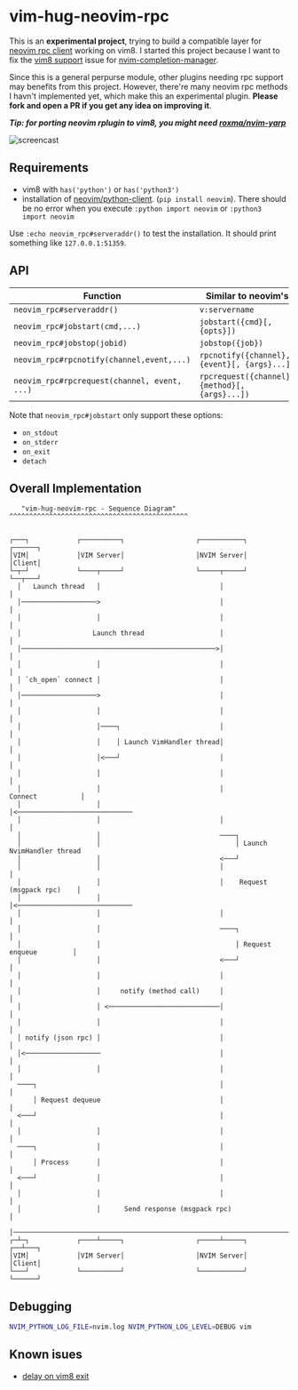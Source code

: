 
# vim-hug-neovim-rpc

This is an **experimental project**, trying to build a compatible layer for
[neovim rpc client](https://github.com/neovim/python-client) working on vim8.
I started this project because I want to fix the [vim8
support](https://github.com/roxma/nvim-completion-manager/issues/14) issue for
[nvim-completion-manager](https://github.com/roxma/nvim-completion-manager).

Since this is a general perpurse module, other plugins needing rpc support may
benefits from this project. However, there're many neovim rpc methods I havn't
implemented yet, which make this an experimental plugin. **Please fork and
open a PR if you get any idea on improving it**.

***Tip: for porting neovim rplugin to vim8, you might need
[roxma/nvim-yarp](https://github.com/roxma/nvim-yarp)***

![screencast](https://cloud.githubusercontent.com/assets/4538941/23102626/9e1bd928-f6e7-11e6-8fa2-2776f70819d9.gif)

## Requirements

- vim8 with `has('python')` or `has('python3')`
- installation of
  [neovim/python-client](https://github.com/neovim/python-client). (`pip
  install neovim`). There should be no error when you execute `:python import
  neovim` or `:python3 import neovim`

Use `:echo neovim_rpc#serveraddr()` to test the installation. It should print
something like `127.0.0.1:51359`.

## API

| Function                                     | Similar to neovim's                            |
|----------------------------------------------|------------------------------------------------|
| `neovim_rpc#serveraddr()`                    | `v:servername`                                 |
| `neovim_rpc#jobstart(cmd,...)`               | `jobstart({cmd}[, {opts}])`                    |
| `neovim_rpc#jobstop(jobid)`                  | `jobstop({job})`                               |
| `neovim_rpc#rpcnotify(channel,event,...)`    | `rpcnotify({channel}, {event}[, {args}...])`   |
| `neovim_rpc#rpcrequest(channel, event, ...)` | `rpcrequest({channel}, {method}[, {args}...])` |

Note that `neovim_rpc#jobstart` only support these options:

- `on_stdout`
- `on_stderr`
- `on_exit`
- `detach`


## Overall Implementation

```
   "vim-hug-neovim-rpc - Sequence Diagram"
^^^^^^^^^^^^^^^^^^^^^^^^^^^^^^^^^^^^^^^^^^^^^


┌───┐            ┌──────────┐                  ┌───────────┐                    ┌──────┐
│VIM│            │VIM Server│                  │NVIM Server│                    │Client│
└─┬─┘            └────┬─────┘                  └─────┬─────┘                    └──┬───┘
  │   Launch thread   │                              │                             │
  │───────────────────>                              │                             │
  │                   │                              │                             │
  │                  Launch thread                   │                             │
  │─────────────────────────────────────────────────>│                             │
  │                   │                              │                             │
  │ `ch_open` connect │                              │                             │
  │───────────────────>                              │                             │
  │                   │                              │                             │
  │                   │────┐                         │                             │
  │                   │    │ Launch VimHandler thread│                             │
  │                   │<───┘                         │                             │
  │                   │                              │                             │
  │                   │                              │           Connect           │
  │                   │                              │<─────────────────────────────
  │                   │                              │                             │
  │                   │                              ────┐
  │                   │                                  │ Launch NvimHandler thread
  │                   │                              <───┘
  │                   │                              │                             │
  │                   │                              │    Request (msgpack rpc)    │
  │                   │                              │<─────────────────────────────
  │                   │                              │                             │
  │                   │                              ────┐                         │
  │                   │                                  │ Request enqueue         │
  │                   │                              <───┘                         │
  │                   │                              │                             │
  │                   │     notify (method call)     │                             │
  │                   │ <────────────────────────────│                             │
  │                   │                              │                             │
  │ notify (json rpc) │                              │                             │
  │<───────────────────                              │                             │
  │                   │                              │                             │
  ────┐                                              │                             │
      │ Request dequeue                              │                             │
  <───┘                                              │                             │
  │                   │                              │                             │
  ────┐               │                              │                             │
      │ Process       │                              │                             │
  <───┘               │                              │                             │
  │                   │                              │                             │
  │                   │      Send response (msgpack rpc)                           │
  │────────────────────────────────────────────────────────────────────────────────>
┌─┴─┐            ┌────┴─────┐                  ┌─────┴─────┐                    ┌──┴───┐
│VIM│            │VIM Server│                  │NVIM Server│                    │Client│
└───┘            └──────────┘                  └───────────┘                    └──────┘
```

<!-- 
@startuml

title "vim-hug-neovim-rpc - Sequence Diagram"

VIM -> "VIM Server": Launch thread
VIM -> "NVIM Server": Launch thread
VIM -> "VIM Server": `ch_open` connect
"VIM Server" -> "VIM Server": Launch VimHandler thread

Client-> "NVIM Server": Connect
"NVIM Server" -> "NVIM Server": Launch NvimHandler thread
Client -> "NVIM Server": Request (msgpack rpc)
"NVIM Server" -> "NVIM Server": Request enqueue
"NVIM Server" -> "VIM Server": notify (method call)
"VIM Server" -> VIM: notify (json rpc)
VIM -> VIM: Request dequeue 
VIM -> VIM: Process
VIM -> Client: Send response (msgpack rpc)

@enduml
-->

## Debugging

```sh
NVIM_PYTHON_LOG_FILE=nvim.log NVIM_PYTHON_LOG_LEVEL=DEBUG vim
```

## Known isues

- [delay on vim8 exit](https://github.com/roxma/nvim-completion-manager/issues/52)

